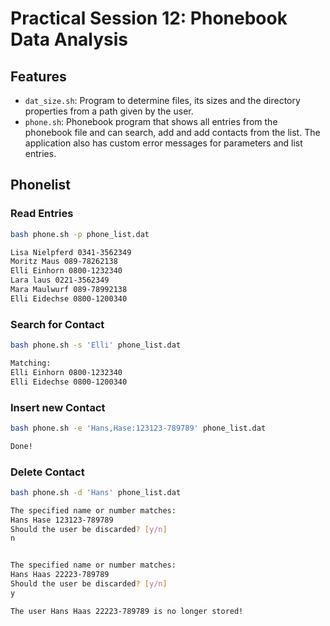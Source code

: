 # Practical Session 12: Phonebook Data Analysis

## Features

- `dat_size.sh`: Program to determine files, its sizes and the directory properties from a path given by the user.
- `phone.sh`: Phonebook program that shows all entries from the phonebook file and can search, add and add contacts from the list. The application also has custom error messages for parameters and list entries.

## Phonelist

### Read Entries

```bash
bash phone.sh -p phone_list.dat
```

```bash
Lisa Nielpferd 0341-3562349
Moritz Maus 089-78262138
Elli Einhorn 0800-1232340
Lara laus 0221-3562349
Mara Maulwurf 089-78992138
Elli Eidechse 0800-1200340
```

### Search for Contact

```bash
bash phone.sh -s 'Elli' phone_list.dat
```

```bash
Matching:
Elli Einhorn 0800-1232340
Elli Eidechse 0800-1200340
```

### Insert new Contact

```bash
bash phone.sh -e 'Hans,Hase:123123-789789' phone_list.dat
```

```bash
Done!
```

### Delete Contact

```bash
bash phone.sh -d 'Hans' phone_list.dat
```

```bash
The specified name or number matches:
Hans Hase 123123-789789
Should the user be discarded? [y/n]
n


The specified name or number matches:
Hans Haas 22223-789789
Should the user be discarded? [y/n]
y

The user Hans Haas 22223-789789 is no longer stored!
```
